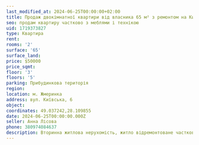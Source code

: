 ```yaml
---
last_modified_at: 2024-06-25T00:00:00+02:00
title: Продаж двокімнатної квартири від власника 65 м² з ремонтом на Київська
seo: продам квартиру частково з меблями і технікою
uid: 1719373827
type: Квартира
rent:
rooms: '2'
surface: '65'
surface_land:
price: $50000
price_sqmt:
floor: '3'
floors: '5'
parking: Прибудинкова територія
region:
location: м. Жмеринка
address: вул. Київська, 6
object:
coordinates: 49.037242,28.109855
date: 2024-06-25T00:00:00.000Z
seller: Aнна Лісова
phone: 380974084637
description: Вторинна житлова нерухомість, житло відремонтоване частково з меблями і технікою, придатне і готове для проживання
---
```

